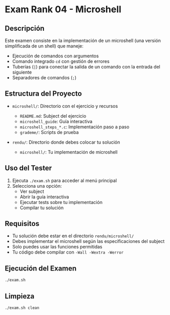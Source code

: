 # Exam Rank 04 - Microshell

## Descripción
Este examen consiste en la implementación de un microshell (una versión simplificada de un shell) que maneje:
- Ejecución de comandos con argumentos
- Comando integrado `cd` con gestión de errores
- Tuberías (`|`) para conectar la salida de un comando con la entrada del siguiente
- Separadores de comandos (`;`)

## Estructura del Proyecto
- `microshell/`: Directorio con el ejercicio y recursos
  - `README.md`: Subject del ejercicio
  - `microshell_guide`: Guía interactiva
  - `microshell_steps_*.c`: Implementación paso a paso
  - `grademe/`: Scripts de prueba

- `rendu/`: Directorio donde debes colocar tu solución
  - `microshell/`: Tu implementación de microshell

## Uso del Tester
1. Ejecuta `./exam.sh` para acceder al menú principal
2. Selecciona una opción:
   - Ver subject
   - Abrir la guía interactiva
   - Ejecutar tests sobre tu implementación
   - Compilar tu solución

## Requisitos
- Tu solución debe estar en el directorio `rendu/microshell/`
- Debes implementar el microshell según las especificaciones del subject
- Solo puedes usar las funciones permitidas
- Tu código debe compilar con `-Wall -Wextra -Werror`

## Ejecución del Examen
```bash
./exam.sh
```

## Limpieza
```bash
./exam.sh clean
```
